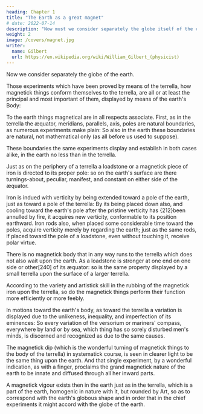 ```yaml
---
heading: Chapter 1
title: "The Earth as a great magnet"
# date: 2022-07-14
description: "Now must we consider separately the globe itself of the earth"
weight: 2
image: /covers/magnet.jpg
writer:
  name: Gilbert
  url: https://en.wikipedia.org/wiki/William_Gilbert_(physicist)
---
```



<!-- Hitherto our subject hath been the loadstone and things magnetical: how they conspire together, and are acted upon, how they conform themselves to the terrella and to the earth.  -->

Now we consider separately the globe of the earth.

Those experiments which have been proved by means of the terrella, how magnetick things conform themselves to the terrella, are all or at least the principal and most important of them, displayed by means of the earth's Body: 

To the earth things magnetical are in all respects associate. First, as in the terrella the æquator, meridians, parallels, axis, poles are natural boundaries, as numerous experiments make plain: So also in the earth these boundaries are natural, not mathematical only (as all before us used to suppose).

These boundaries the same experiments display and establish in both cases alike, in the earth no less than in the terrella. 

Just as on the periphery of a terrella a loadstone or a magnetick piece of iron is directed to its proper pole: so on the earth's surface are there turnings-about, peculiar, manifest, and constant on either side of the æquator. 

Iron is indued with verticity by being extended toward a pole of the earth, just as toward a pole of the terrella: By its being placed down also, and cooling toward the earth's pole after the pristine verticity has {212}been annulled by fire, it acquires new verticity, conformable to its position earthward. Iron rods also, when placed some considerable time toward the poles, acquire verticity merely by regarding the earth; just as the same rods, if placed toward the pole of a loadstone, even without touching it, receive polar virtue. 

There is no magnetick body that in any way runs to the terrella which does not also wait upon the earth. As a loadstone is stronger at one end on one side or other[240] of its æquator: so is the same property displayed by a small terrella upon the surface of a larger terrella. 

According to the variety and artistick skill in the rubbing of the magnetick iron upon the terrella, so do the magnetick things perform their function more efficiently or more feebly. 

In motions toward the earth's body, as toward the terrella a variation is displayed due to the unlikeness, inequality, and imperfection of its eminences: So every variation of the versorium or mariners' compass, everywhere by land or by sea, which thing has so sorely disturbed men's minds, is discerned and recognized as due to the same causes. 

The magnetick dip (which is the wonderful turning of magnetick things to the body of the terrella) in systematick course, is seen in clearer light to be the same thing upon the earth. And that single experiment, by a wonderful indication, as with a finger, proclaims the grand magnetick nature of the earth to be innate and diffused through all her inward parts. 

A magnetick vigour exists then in the earth just as in the terrella, which is a part of the earth, homogenic in nature with it, but rounded by Art, so as to correspond with the earth's globous shape and in order that in the chief experiments it might accord with the globe of the earth.

